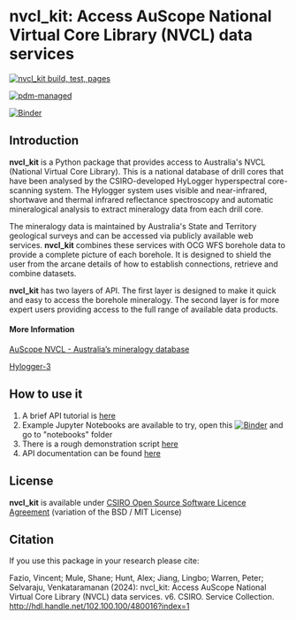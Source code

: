 # nvcl_kit: Access AuScope National Virtual Core Library (NVCL) data services

[![nvcl_kit build, test, pages](https://github.com/AuScope/nvcl_kit/actions/workflows/nvcl_kit.yml/badge.svg)](https://github.com/AuScope/nvcl_kit/actions/workflows/nvcl_kit.yml)

[![pdm-managed](https://img.shields.io/badge/pdm-managed-blueviolet)](https://pdm.fming.dev)

[![Binder](https://mybinder.org/badge_logo.svg)](https://mybinder.org/v2/gh/AuScope/nvcl_kit/HEAD)



## Introduction

**nvcl_kit** is a Python package that provides access to Australia's NVCL (National Virtual Core Library). This is a national database of drill cores that have been analysed by the CSIRO-developed HyLogger hyperspectral core-scanning system. The Hylogger system uses visible and near-infrared, shortwave and thermal infrared reflectance spectroscopy and automatic mineralogical analysis to extract mineralogy data from each drill core.

The mineralogy data is maintained by Australia's State and Territory geological surveys and can be accessed via publicly available web services. **nvcl_kit** combines these services with OCG WFS borehole data to provide a complete picture of each borehole. It is designed to shield the user from the arcane details of how to establish connections, retrieve and combine datasets.

**nvcl_kit** has two layers of API. The first layer is designed to make it quick and easy to access the borehole mineralogy. The second layer is for more expert users providing access to the full range of available data products. 

#### More Information

[AuScope NVCL - Australia’s mineralogy database](https://www.auscope.org.au/nvcl)  

[Hylogger-3](https://research.csiro.au/drill-core-lab/hylogger-3/)


## How to use it

1. A brief API tutorial is [here](https://github.com/AuScope/nvcl_kit/blob/master/introduction.rst)
2. Example Jupyter Notebooks are available to try, open this [![Binder](https://mybinder.org/badge_logo.svg)](https://mybinder.org/v2/gh/AuScope/nvcl_kit/HEAD) and go to "notebooks" folder
3. There is a rough demonstration script [here](https://github.com/AuScope/nvcl_kit/blob/master/demo.py)
4. API documentation can be found [here](https://auscope.github.io/nvcl_kit)


## License

**nvcl_kit** is available under [CSIRO Open Source Software Licence Agreement](LICENSE) (variation of the BSD / MIT License)

## Citation

If you use this package in your research please cite:

Fazio, Vincent; Mule, Shane; Hunt, Alex; Jiang, Lingbo; Warren, Peter; Selvaraju, Venkataramanan (2024): nvcl_kit: Access AuScope National Virtual Core Library (NVCL) data services. v6. CSIRO. Service Collection. http://hdl.handle.net/102.100.100/480016?index=1
